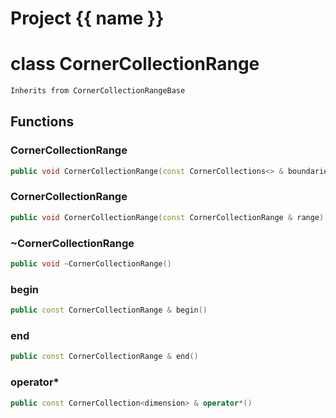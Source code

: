 <script setup>
import {useRoute} from 'vitepress'
const {path} = useRoute()
const tokens = path.split('/')
const words = tokens[2].split('-');
for (let i = 0; i < words.length; i++) {
    words[i] = words[i].charAt(0).toUpperCase() + words[i].slice(1);
    words[i] = words[i].replace('geode', 'Geode')
}
const name = words.join('-');
</script>
# Project {{ name }}

# class CornerCollectionRange


```cpp
Inherits from CornerCollectionRangeBase
```



## Functions

### CornerCollectionRange

```cpp
public void CornerCollectionRange(const CornerCollections<> & boundaries)
```


### CornerCollectionRange

```cpp
public void CornerCollectionRange(const CornerCollectionRange & range)
```


### ~CornerCollectionRange

```cpp
public void ~CornerCollectionRange()
```


### begin

```cpp
public const CornerCollectionRange & begin()
```


### end

```cpp
public const CornerCollectionRange & end()
```


### operator*

```cpp
public const CornerCollection<dimension> & operator*()
```




